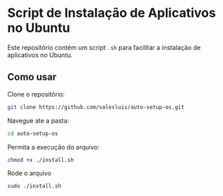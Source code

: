 # Script de Instalação de Aplicativos no Ubuntu

Este repositório contém um script `.sh` para facilitar a instalação de aplicativos no Ubuntu.

## Como usar

Clone o repositório:

```bash
git clone https://github.com/salesluis/auto-setup-os.git
```
Navegue ate a pasta:
```bash
cd auto-setup-os
```
Permita a execução do arquivo:
```bash
chmod +x ./install.sh
```
Rode o arquivo
```bash
sudo ./install.sh
```

